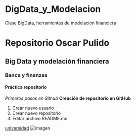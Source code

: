 
# DigData_y_Modelacion
Clase BigData, herramientas de modelación financiera

# Repositorio Oscar Pulido
## Big Data y modelación financiera
### Banca y finanzas
#### Práctica repositorio

*Primeros pasos en Github*
**Creación de repositorio en GitHub**
1. Crear nuevo usuario
2. Crear nuevo repositorio
3. Editar archivo README.md

[universidad](https://www.utadeo.edu.co/es)
![imagen](https://govco-prod-webutils.s3.amazonaws.com/uploads/2022-12-13/d50f15a1-7851-407a-98c4-5bb14ee301ae-1imagen_noticia.svg)

